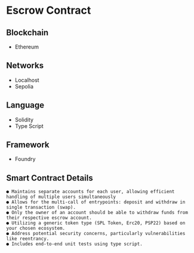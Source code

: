 # Escrow Contract

## Blockchain

-   Ethereum

## Networks

-   Localhost
-   Sepolia

## Language

-   Solidity
-   Type Script

## Framework

-   Foundry

## Smart Contract Details

    ● Maintains separate accounts for each user, allowing efficient handling of multiple users simultaneously
    ● Allows for the multi-call of entrypoints: deposit and withdraw in single transaction (swap).
    ● Only the owner of an account should be able to withdraw funds from their respective escrow account.
    ● Utilizing a generic token type (SPL Token, Erc20, PSP22) based on your chosen ecosystem.
    ● Address potential security concerns, particularly vulnerabilities like reentrancy.
    ● Includes end-to-end unit tests using type script.
